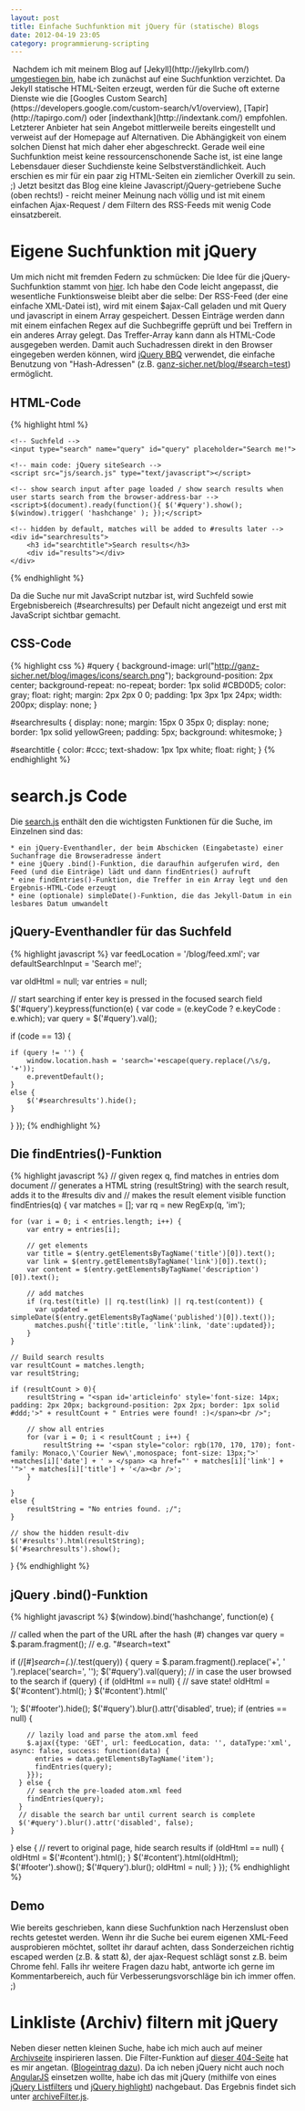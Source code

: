 ```yaml
---
layout: post
title: Einfache Suchfunktion mit jQuery für (statische) Blogs
date: 2012-04-19 23:05
category: programmierung-scripting
---
```

<img src="{{site.url}}/images/blog/old-edit-find.png" class="lefticon" alt="" />
Nachdem ich mit meinem Blog auf [Jekyll](http://jekyllrb.com/) <a href="{{site.url}}/blognews/Umstieg-von-Wordpress-nach-Jekyll/">umgestiegen bin</a>, habe ich zunächst auf eine Suchfunktion verzichtet. Da Jekyll statische HTML-Seiten erzeugt, werden für die Suche oft externe Dienste wie die [Googles Custom Search](https://developers.google.com/custom-search/v1/overview), [Tapir](http://tapirgo.com/) oder [indexthank](http://indextank.com/) empfohlen. Letzterer Anbieter hat sein Angebot mittlerweile bereits eingestellt und verweist auf der Homepage auf Alternativen. Die Abhängigkeit von einem solchen Dienst hat mich daher eher abgeschreckt. Gerade weil eine Suchfunktion meist keine ressourcenschonende Sache ist, ist eine lange Lebensdauer dieser Suchdienste keine Selbstverständlichkeit. Auch erschien es mir für ein paar zig HTML-Seiten ein ziemlicher Overkill zu sein. ;) 
Jetzt besitzt das Blog eine kleine Javascript/jQuery-getriebene Suche (oben rechts!) - reicht meiner Meinung nach völlig und ist mit einem einfachen Ajax-Request / dem Filtern des RSS-Feeds mit wenig Code einsatzbereit.<!--more-->

Eigene Suchfunktion mit jQuery
===============================
Um mich nicht mit fremden Federn zu schmücken: Die Idee für die jQuery-Suchfunktion stammt von [hier](http://joevennix.com/2011/05/25/How-I-Implement-Static-Site-Search.html). Ich habe den Code leicht angepasst, die wesentliche Funktionsweise bleibt aber die selbe: Der RSS-Feed (der eine einfache XML-Datei ist), wird mit einem $ajax-Call geladen und mit Query und javascript in einem Array gespeichert. Dessen Einträge werden dann mit einem einfachen Regex auf die Suchbegriffe geprüft und bei Treffern in ein anderes Array gelegt. Das Treffer-Array kann dann als HTML-Code ausgegeben werden. Damit auch Suchadressen direkt in den Browser eingegeben werden können, wird [jQuery BBQ](http://benalman.com/projects/jquery-bbq-plugin/) verwendet, die einfache Benutzung von "Hash-Adressen" (z.B. [ganz-sicher.net/blog/#search=test](http://ganz-sicher.net/blog/#search=test)) ermöglicht.

HTML-Code
---------

{% highlight html %}
	<script src="https://ajax.googleapis.com/ajax/libs/jquery/1.7.2/jquery.min.js" type="text/javascript"></script>
	<script src="https://raw.github.com/cowboy/jquery-bbq/v1.2.1/jquery.ba-bbq.min.js" type="text/javascript"></script>

	<!-- Suchfeld -->
	<input type="search" name="query" id="query" placeholder="Search me!">

	<!-- main code: jQuery siteSearch -->
	<script src="js/search.js" type="text/javascript"></script>

	<!-- show search input after page loaded / show search results when user starts search from the browser-address-bar -->
	<script>$(document).ready(function(){ $('#query').show(); $(window).trigger( 'hashchange' ); });</script>

	<!-- hidden by default, matches will be added to #results later -->
	<div id="searchresults">
		<h3 id="searchtitle">Search results</h3>
		<div id="results"></div>
	</div>	
{% endhighlight %}

Da die Suche nur mit JavaScript nutzbar ist, wird Suchfeld sowie Ergebnisbereich (#searchresults) per Default nicht angezeigt und erst mit JavaScript sichtbar gemacht.


CSS-Code
---------

{% highlight css %}
#query 
{
	background-image: url("http://ganz-sicher.net/blog/images/icons/search.png");
	background-position: 2px center;
	background-repeat: no-repeat;
	border: 1px solid #CBD0D5;
	color: gray;
	float: right;
	margin: 2px 2px 0 0;
	padding: 1px 3px 1px 24px;
	width: 200px;
	display: none;
}

#searchresults
{
	display: none;
	margin: 15px 0 35px 0;
	display: none;
	border: 1px solid yellowGreen;
	padding: 5px;
	background: whitesmoke;
}

#searchtitle
{
	color: #ccc;
	text-shadow: 1px 1px white;
	float: right;
}
{% endhighlight %}


search.js Code
==============

Die <a href="{{site.baseurl}}/js/search.js">search.js</a> enthält den die wichtigsten Funktionen für die Suche, im Einzelnen sind das: 

	* ein jQuery-Eventhandler, der beim Abschicken (Eingabetaste) einer Suchanfrage die Browseradresse ändert
	* eine jQuery .bind()-Funktion, die daraufhin aufgerufen wird, den Feed (und die Einträge) lädt und dann findEntries() aufruft
	* eine findEntries()-Funktion, die Treffer in ein Array legt und den Ergebnis-HTML-Code erzeugt
	* eine (optionale) simpleDate()-Funktion, die das Jekyll-Datum in ein lesbares Datum umwandelt

jQuery-Eventhandler für das Suchfeld
--------------------------------------
{% highlight javascript %}
var feedLocation = '/blog/feed.xml';
var defaultSearchInput = 'Search me!'; 

var oldHtml = null;
var entries = null;


// start searching if enter key is pressed in the focused search field
$('#query').keypress(function(e) {
  var code = (e.keyCode ? e.keyCode : e.which);
  var query = $('#query').val();

  if (code == 13) {
	  
	if (query != '') {
		window.location.hash = 'search='+escape(query.replace(/\s/g, '+'));
		e.preventDefault();
	}
	else {
		$('#searchresults').hide();
	}
  }
});
{% endhighlight %}

Die findEntries()-Funktion
---------------------------
{% highlight javascript %}
// given regex q, find matches in entries dom document
// generates a HTML string (resultString) with the search result, adds it to the #results div and
// makes the result element visible
function findEntries(q) {
	var matches = [];
	var rq = new RegExp(q, 'im');
  
	for (var i = 0; i < entries.length; i++) {
		var entry = entries[i];
		
		// get elements
		var title = $(entry.getElementsByTagName('title')[0]).text();
		var link = $(entry.getElementsByTagName('link')[0]).text();             
		var content = $(entry.getElementsByTagName('description')[0]).text();

		// add matches
		if (rq.test(title) || rq.test(link) || rq.test(content)) {
		  var updated = simpleDate($(entry.getElementsByTagName('published')[0]).text());
		  matches.push({'title':title, 'link':link, 'date':updated});
		}
	}
  
	// Build search results
	var resultCount = matches.length;
	var resultString;
  
	if (resultCount > 0){
		resultString = "<span id='articleinfo' style='font-size: 14px; padding: 2px 20px; background-position: 2px 2px; border: 1px solid #ddd;'>" + resultCount + " Entries were found! :)</span><br />";
		
		// show all entries
		for (var i = 0; i < resultCount ; i++) {	
			resultString += '<span style="color: rgb(170, 170, 170); font-family: Monaco,\'Courier New\',monospace; font-size: 13px;">' +matches[i]['date'] + ' » </span> <a href="' + matches[i]['link'] + '">' + matches[i]['title'] + '</a><br />';
		}
				
	}
	else {
		resultString = "No entries found. ;/";
	}
	
	// show the hidden result-div
	$('#results').html(resultString);
	$('#searchresults').show();

}
{% endhighlight %}

jQuery .bind()-Funktion
------------------------
{% highlight javascript %}
$(window).bind('hashchange', function(e) {
		
  // called when the part of the URL after the hash (#) changes
  var query = $.param.fragment();  // e.g. "#search=text"
  
  if (/[#]*search=(.*)/.test(query)) {
    query = $.param.fragment().replace('+', ' ').replace('search=', '');
    $('#query').val(query);  // in case the user browsed to the search
    if (query) {
      if (oldHtml == null) { // save state!
        oldHtml = $('#content').html(); 
      }
      $('#content').html('<div id="loader"></div>');
      $('#footer').hide();
      $('#query').blur().attr('disabled', true);
      if (entries == null) {

        // lazily load and parse the atom.xml feed
        $.ajax({type: 'GET', url: feedLocation, data: '', dataType:'xml', async: false, success: function(data) {
          entries = data.getElementsByTagName('item');
          findEntries(query);         
        }});
      } else { 
        // search the pre-loaded atom.xml feed
        findEntries(query);
      }
      // disable the search bar until current search is complete
      $('#query').blur().attr('disabled', false);
    }
  } else {
    // revert to original page, hide search results
    if (oldHtml == null) { 
      oldHtml = $('#content').html(); 
    }
    $('#content').html(oldHtml);
    $('#footer').show();
    $('#query').blur();
    oldHtml = null;
  }
});
{% endhighlight %}

Demo
----
Wie bereits geschrieben, kann diese Suchfunktion nach Herzenslust oben rechts getestet werden. Wenn ihr die Suche bei eurem eigenen XML-Feed ausprobieren möchtet, solltet ihr darauf achten, dass Sonderzeichen richtig escaped werden (z.B. &amp; statt &), der ajax-Request schlägt sonst z.B. beim Chrome fehl.
Falls ihr weitere Fragen dazu habt, antworte ich gerne im Kommentarbereich, auch für Verbesserungsvorschläge bin ich immer offen. ;)


Linkliste (Archiv) filtern mit jQuery
======================================
Neben dieser netten kleinen Suche, habe ich mich auch auf meiner <a href="{{site.baseurl}}/archive.html">Archivseite</a> inspirieren lassen. Die Filter-Funktion auf [dieser 404-Seite](http://edwardhotchkiss.com/404.html) hat es mir angetan. ([Blogeintrag dazu](http://edwardhotchkiss.com/blog/2012/03/11/jekyll-live-search-with-angular.js/)). Da ich neben jQuery nicht auch noch [AngularJS](http://angularjs.org/) einsetzen wollte, habe ich das mit jQuery (mithilfe von eines [jQuery Listfilters](http://johannburkard.de/blog/programming/javascript/highlight-javascript-text-higlighting-jquery-plugin.html) und [jQuery highlight](http://johannburkard.de/blog/programming/javascript/highlight-javascript-text-higlighting-jquery-plugin.html)) nachgebaut. Das Ergebnis findet sich unter <a href="{{site.baseurl}}/js/archiveFilter.js">archiveFilter.js</a>.
